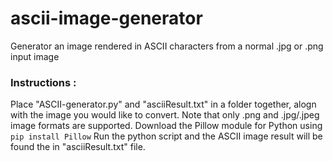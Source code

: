 # ascii-image-generator
Generator an image rendered in ASCII characters from a normal .jpg or .png input image

### Instructions : 

Place "ASCII-generator.py" and "asciiResult.txt" in a folder together, alogn with the image you would like to convert. Note that only .png and .jpg/.jpeg image formats are supported. Download the Pillow module for Python using ``pip install Pillow`` Run the python script and the ASCII image result will be found the in "asciiResult.txt" file.
